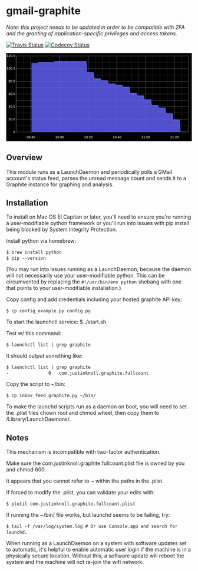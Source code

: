 gmail-graphite
==============

*Note: this project needs to be updated in order to be compatible with 2FA and the granting of application-specific privileges and access tokens.*

[![Travis Status](https://api.travis-ci.org/jknoll/gmail-graphite.svg?branch=master)](https://api.travis-ci.org/jknoll/gmail-graphite.svg?branch=master)
[![Codecov Status](http://codecov.io/github/jknoll/gmail-graphite/coverage.svg?branch=master)](http://codecov.io/github/jknoll/gmail-graphite/)


![Inbox Graph](./docs/img/inbox_zero.png)

Overview
--------
This module runs as a LaunchDaemon and periodically polls a GMail account's status feed, parses the unread message count and sends it to a Graphite instance for graphing and analysis.

Installation
------------

To install on Mac OS El Capitan or later, you'll need to ensure you're running a user-modifiable python framework or you'll run into issues with pip install being blocked by System Integrity Protection.

Install python via homebrew:

    $ brew install python
    $ pip --version

(You may run into issues running as a LaunchDaemon, because the daemon will not necessarily use your user-modifiable python. This can be circumvented by replacing the `#!/usr/bin/env python` shebang with one that points to your
user-modifiable installation.)

Copy config and add credentials including your hosted graphite API key:

    $ cp config_example.py config.py

To start the launchctl service:
    $ ./start.sh

Test w/ this command:

    $ launchctl list | grep graphite

It should output something like:

    $ launchctl list | grep graphite
    -				0	com.justinknoll.graphite.fullcount

Copy the script to ~/bin:

    $ cp inbox_feed_graphite.py ~/bin/

To make the launchd scripts run as a daemon on boot, you will need to set the .plist files chown root and chmod wheel, then copy them to /Library/LaunchDaemons/.

Notes
-----

This mechanism is incompatible with two-factor authentication.

Make sure the com.justinknoll.graphite.fullcount.plist file is owned by you and chmod 600.

It appears that you cannot refer to ~ within the paths in the .plist.

If forced to modify the .plist, you can validate your edits with:

    $ plutil com.justinknoll.graphite.fullcount.plist

If running the ~/bin/ file works, but launchd seems to be failing, try:

    $ tail -f /var/log/system.log # Or use Console.app and search for launchd.

When running as a LaunchDaemon on a system with software updates set to automatic, it's helpful to enable automatic user login if the machine is in a physically secure location. Without this, a software update will reboot the system and the machine will not re-join the wifi network.
